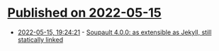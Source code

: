 # [Published on 2022-05-15](index.md)

* [2022-05-15, 19:24:21](https://news.ycombinator.com/item?id=31390220) - [Soupault 4.0.0: as extensible as Jekyll, still statically linked](https://soupault.app/blog/soupault-4.0.0-release/)

